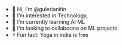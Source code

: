 - 👋 Hi, I’m @gulerianitin
- 👀 I’m interested in Technology,
- 🌱 I’m currently learning AI ML
- 💞️ I’m looking to collaborate on ML projects
- ⚡ Fun fact: Yoga in india is free

<!---
gulerianitin/gulerianitin is a ✨ special ✨ repository because its `README.md` (this file) appears on your GitHub profile.
You can click the Preview link to take a look at your changes.
--->
